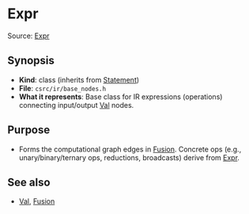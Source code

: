 # Expr

Source: [Expr](../../csrc/ir/base_nodes.h#L505)

## Synopsis
- **Kind**: class (inherits from [Statement](../../csrc/ir/base_nodes.h#L96))
- **File**: `csrc/ir/base_nodes.h`
- **What it represents**: Base class for IR expressions (operations) connecting input/output [Val](../../csrc/ir/base_nodes.h#L224) nodes.

## Purpose
- Forms the computational graph edges in [Fusion](../../csrc/fusion.h#L134). Concrete ops (e.g., unary/binary/ternary ops, reductions, broadcasts) derive from [Expr](../../csrc/ir/base_nodes.h#L505).

## See also
- [Val](../../csrc/ir/base_nodes.h#L224), [Fusion](../../csrc/fusion.h#L134)
